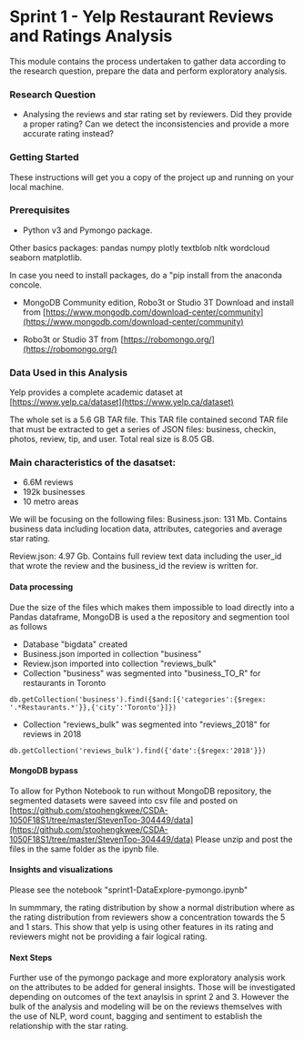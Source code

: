 # Sprint 1 - Yelp Restaurant Reviews and Ratings Analysis

This module contains the process undertaken to gather data according to the research question, prepare the data and perform exploratory analysis.

### Research Question

- Analysing the reviews and star rating set by reviewers.  Did they provide a proper rating? Can we detect the inconsistencies and provide a more accurate rating instead? 

### Getting Started

These instructions will get you a copy of the project up and running on your local machine. 

### Prerequisites

- Python v3 and Pymongo package.

Other basics packages: pandas numpy plotly textblob nltk wordcloud seaborn matplotlib.

In case you need to install packages, do a "pip install <package name> from the anaconda concole.

- MongoDB Community edition, Robo3t or Studio 3T
Download and install from [https://www.mongodb.com/download-center/community](https://www.mongodb.com/download-center/community)

- Robo3t or Studio 3T from [https://robomongo.org/](https://robomongo.org/)

### Data Used in this Analysis

Yelp provides a complete academic dataset at [https://www.yelp.ca/dataset](https://www.yelp.ca/dataset)

The whole set is a 5.6 GB TAR file. This TAR file contained second TAR file that must be extracted to get a series of JSON files: business, checkin, photos, review, tip, and user. Total real size is 8.05 GB.

### Main characteristics of the dasatset:
- 6.6M reviews
- 192k businesses
- 10 metro areas

We will be focusing on the following files:
Business.json: 131 Mb.  Contains business data including location data, attributes, categories and average star rating. 

Review.json: 4.97 Gb.  Contains full review text data including the user_id that wrote the review and the business_id the review is written for.

#### Data processing
Due the size of the files which makes them impossible to load directly into a Pandas dataframe, MongoDB is used a the repository and segmention tool as follows
- Database "bigdata" created
- Business.json imported in collection "business"
- Review.json imported into collection "reviews_bulk"
- Collection "business" was segmented into "business_TO_R" for restaurants in Toronto

```
db.getCollection('business').find({$and:[{'categories':{$regex: '.*Restaurants.*'}},{'city':'Toronto'}]})
```
- Collection "reviews_bulk" was segmented into "reviews_2018" for reviews in 2018

```
db.getCollection('reviews_bulk').find({'date':{$regex:'2018'}})
```

#### MongoDB bypass

To allow for Python Notebook to run without MongoDB repository, the segmented datasets were saveed into csv file and posted on [https://github.com/stoohengkwee/CSDA-1050F18S1/tree/master/StevenToo-304449/data](https://github.com/stoohengkwee/CSDA-1050F18S1/tree/master/StevenToo-304449/data)
Please unzip and post the files in the same folder as the ipynb file.

#### Insights and visualizations

Please see the notebook "sprint1-DataExplore-pymongo.ipynb"

In summmary, the rating distribution by show a normal distribution where as the rating distribution from reviewers show a concentration towards the 5 and 1 stars. This show that yelp is using other features in its rating and reviewers might not be providing a fair logical rating.    


#### Next Steps

Further use of the pymongo package and more exploratory analysis work on the attributes to be added for general insights.  Those will be investigated depending on outcomes of the text anaylsis in sprint 2 and 3.  However the bulk of the analysis and modeling will be on the reviews themselves with the use of NLP, word count, bagging and sentiment to establish the relationship with the star rating.

